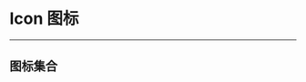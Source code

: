 # Icon 图标

---

## 图标集合

<template>
  <ul class="icon-list">
    <li v-for="(item ,index) in list" :key="index">
      <i :class="item"></i>
      <span>{{item}}</span>
    </li>
  </ul>
</template>

<script>
export default {
  data() {
    return {
      list: [
        "lin-icon-date",
        "lin-icon-thumbsup",
        "lin-icon-chat",
        "lin-icon-down",
        "lin-icon-left",
        "lin-icon-up",
        "lin-icon-upload",
        "lin-icon-delete",
        "lin-icon-search",
        "lin-icon-close",
        "lin-icon-right",
        "lin-icon-leftarrow",
        "lin-icon-password",
        "lin-icon-rightarrow",
        "lin-icon-user",
        "lin-icon-downarrow",
        "lin-icon-play",
        "lin-icon-volume",
        "lin-icon-mute",
        "lin-icon-pause",
        "lin-icon-fullscreen",
        "lin-icon-full-screen",
        "lin-icon-loading"
      ]
    };
  }
};
</script>

<style lang="scss" scoped>
.icon-list {
  list-style: none;
  display: flex;
  flex-direction: row;
  flex-wrap: wrap;
  padding-left: 0;
  > li {
    box-sizing: border-box;
    padding: 5px;
    display: flex;
    flex-direction: column;
    align-items: center;
    justify-content: center;
    border: 1px solid #eee;
    margin-right: -1px;
    margin-bottom: -1px;

    width: 16.66%;
    height: 120px;
    font-size: 14px;
    color: #666;
        cursor: pointer;
    &:hover {
      color: #1989fa;
    }
    >i{
      font-size:22px;
    }
    > span {
      font-size: 12px;
      margin-top: 10px;
    }
  }
}
</style>
